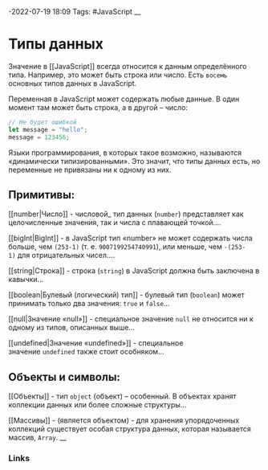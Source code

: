 -2022-07-19 18:09
Tags: #JavaScript 
__
# Типы данных
Значение в [[JavaScript]] всегда относится к данным определённого типа. Например, это может быть строка или число. Есть `восемь` основных типов данных в JavaScript.

Переменная в JavaScript может содержать любые данные. В один момент там может быть строка, а в другой – число:
```js
// Не будет ошибкой
let message = "hello";
message = 123456;
```
Языки программирования, в которых такое возможно, называются «динамически типизированными». Это значит, что типы данных есть, но переменные не привязаны ни к одному из них.

## Примитивы:
[[number|Число]] - числовой_ тип данных (`number`) представляет как целочисленные значения, так и числа с плавающей точкой....

[[bigInt|BigInt]] - в JavaScript тип «number» не может содержать числа больше, чем `(253-1)`
(т. е. `9007199254740991`), или меньше, чем `-(253-1)` для отрицательных чисел....

[[string|Строка]] - строка (`string`) в JavaScript должна быть заключена в кавычки...

[[boolean|Булевый (логический) тип]] - булевый тип (`boolean`) может принимать только два значения: `true` и `false`...

[[null|Значение «null»]] - специальное значение `null` не относится ни к одному из типов, описанных выше...

[[undefined|Значение «undefined»]] - cпециальное значение `undefined` также стоит особняком...

## Объекты и символы:
[[Объекты]] - тип `object` (объект) – особенный. В объектах хранят коллекции данных или более сложные структуры...

[[Массивы]] - (является объектом) - для хранения упорядоченных коллекций существует особая структура данных, которая называется массив, `Array`.
__
### Links
